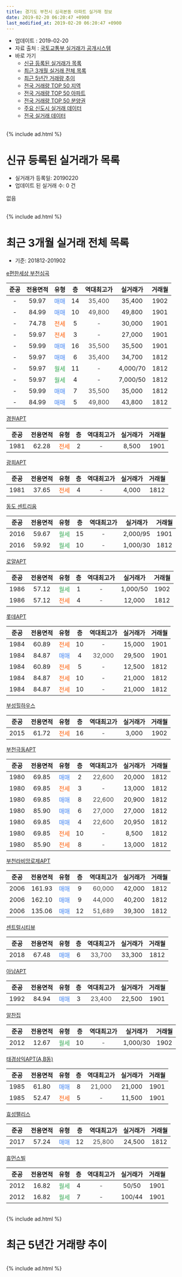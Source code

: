 ```yaml
---
title: 경기도 부천시 심곡본동 아파트 실거래 정보
date: 2019-02-20 06:20:47 +0900
last_modified_at: 2019-02-20 06:20:47 +0900
---
```


* 업데이트 : 2019-02-20
* 자료 출처 : [국토교통부 실거래가 공개시스템](http://rt.molit.go.kr)
* 바로 가기
    * [신규 등록된 실거래가 목록](#신규-등록된-실거래가-목록)
    * [최근 3개월 실거래 전체 목록](#최근-3개월-실거래-전체-목록)
    * [최근 5년간 거래량 추이](#최근-5년간-거래량-추이)
    * [전국 거래량 TOP 50 지역](https://inasie.github.io/apt-trade-info/최근-3개월-전국에서-가장-거래가-많이-발생한-지역)
    * [전국 거래량 TOP 50 아파트](https://inasie.github.io/apt-trade-info/최근-3개월-전국에서-가장-거래가-많이-발생한-아파트)
    * [전국 거래량 TOP 50 분양권](https://inasie.github.io/apt-trade-info/최근-3개월-전국에서-가장-거래가-많이-발생한-분양권)
    * [주요 신도시 실거래 데이터](https://inasie.github.io/apt-trade-info/주요-신도시)
    * [전국 실거래 데이터](https://inasie.github.io/apt-trade-info/전국)
<br>
{% include ad.html %}
<br>

# 신규 등록된 실거래가 목록
* 실거래가 등록일: 20190220
* 업데이트 된 실거래 수: 0 건

없음

<br>
{% include ad.html %}
<br>

# 최근 3개월 실거래 전체 목록
* 기준: 201812-201902


[e편한세상 부천심곡](https://search.naver.com/search.naver?query=%EA%B2%BD%EA%B8%B0%EB%8F%84+%EB%B6%80%EC%B2%9C%EC%8B%9C+%EC%8B%AC%EA%B3%A1%EB%B3%B8%EB%8F%99+e%ED%8E%B8%ED%95%9C%EC%84%B8%EC%83%81+%EB%B6%80%EC%B2%9C%EC%8B%AC%EA%B3%A1)

|준공|전용면적|유형|층|역대최고가|실거래가|거래월|
|:---:|:---:|:---:|:---:|:---:|:---:|:---:|
|-|59.97|<span style="color:#4285f3">매매</span>|14|<span style="color:#444444">35,400</span>|35,400|1902|
|-|84.99|<span style="color:#4285f3">매매</span>|10|<span style="color:#444444">49,800</span>|49,800|1901|
|-|74.78|<span style="color:#ff5a00">전세</span>|5|<span style="color:#444444">-</span>|30,000|1901|
|-|59.97|<span style="color:#ff5a00">전세</span>|3|<span style="color:#444444">-</span>|27,000|1901|
|-|59.99|<span style="color:#4285f3">매매</span>|16|<span style="color:#444444">35,500</span>|35,500|1901|
|-|59.97|<span style="color:#4285f3">매매</span>|6|<span style="color:#444444">35,400</span>|34,700|1812|
|-|59.97|<span style="color:#34a853">월세</span>|11|<span style="color:#444444">-</span>|4,000/70|1812|
|-|59.97|<span style="color:#34a853">월세</span>|4|<span style="color:#444444">-</span>|7,000/50|1812|
|-|59.99|<span style="color:#4285f3">매매</span>|7|<span style="color:#444444">35,500</span>|35,000|1812|
|-|84.99|<span style="color:#4285f3">매매</span>|5|<span style="color:#444444">49,800</span>|43,800|1812|

[경원APT](https://search.naver.com/search.naver?query=%EA%B2%BD%EA%B8%B0%EB%8F%84+%EB%B6%80%EC%B2%9C%EC%8B%9C+%EC%8B%AC%EA%B3%A1%EB%B3%B8%EB%8F%99+%EA%B2%BD%EC%9B%90APT)

|준공|전용면적|유형|층|역대최고가|실거래가|거래월|
|:---:|:---:|:---:|:---:|:---:|:---:|:---:|
|1981|62.28|<span style="color:#ff5a00">전세</span>|2|<span style="color:#444444">-</span>|8,500|1901|

[광희APT](https://search.naver.com/search.naver?query=%EA%B2%BD%EA%B8%B0%EB%8F%84+%EB%B6%80%EC%B2%9C%EC%8B%9C+%EC%8B%AC%EA%B3%A1%EB%B3%B8%EB%8F%99+%EA%B4%91%ED%9D%ACAPT)

|준공|전용면적|유형|층|역대최고가|실거래가|거래월|
|:---:|:---:|:---:|:---:|:---:|:---:|:---:|
|1981|37.65|<span style="color:#ff5a00">전세</span>|4|<span style="color:#444444">-</span>|4,000|1812|

[동도 센트리움](https://search.naver.com/search.naver?query=%EA%B2%BD%EA%B8%B0%EB%8F%84+%EB%B6%80%EC%B2%9C%EC%8B%9C+%EC%8B%AC%EA%B3%A1%EB%B3%B8%EB%8F%99+%EB%8F%99%EB%8F%84+%EC%84%BC%ED%8A%B8%EB%A6%AC%EC%9B%80)

|준공|전용면적|유형|층|역대최고가|실거래가|거래월|
|:---:|:---:|:---:|:---:|:---:|:---:|:---:|
|2016|59.67|<span style="color:#34a853">월세</span>|15|<span style="color:#444444">-</span>|2,000/95|1901|
|2016|59.92|<span style="color:#34a853">월세</span>|10|<span style="color:#444444">-</span>|1,000/30|1812|

[로얄APT](https://search.naver.com/search.naver?query=%EA%B2%BD%EA%B8%B0%EB%8F%84+%EB%B6%80%EC%B2%9C%EC%8B%9C+%EC%8B%AC%EA%B3%A1%EB%B3%B8%EB%8F%99+%EB%A1%9C%EC%96%84APT)

|준공|전용면적|유형|층|역대최고가|실거래가|거래월|
|:---:|:---:|:---:|:---:|:---:|:---:|:---:|
|1986|57.12|<span style="color:#34a853">월세</span>|1|<span style="color:#444444">-</span>|1,000/50|1902|
|1986|57.12|<span style="color:#ff5a00">전세</span>|4|<span style="color:#444444">-</span>|12,000|1812|

[롯데APT](https://search.naver.com/search.naver?query=%EA%B2%BD%EA%B8%B0%EB%8F%84+%EB%B6%80%EC%B2%9C%EC%8B%9C+%EC%8B%AC%EA%B3%A1%EB%B3%B8%EB%8F%99+%EB%A1%AF%EB%8D%B0APT)

|준공|전용면적|유형|층|역대최고가|실거래가|거래월|
|:---:|:---:|:---:|:---:|:---:|:---:|:---:|
|1984|60.89|<span style="color:#ff5a00">전세</span>|10|<span style="color:#444444">-</span>|15,000|1901|
|1984|84.87|<span style="color:#4285f3">매매</span>|4|<span style="color:#444444">32,000</span>|29,500|1901|
|1984|60.89|<span style="color:#ff5a00">전세</span>|5|<span style="color:#444444">-</span>|12,500|1812|
|1984|84.87|<span style="color:#ff5a00">전세</span>|10|<span style="color:#444444">-</span>|21,000|1812|
|1984|84.87|<span style="color:#ff5a00">전세</span>|10|<span style="color:#444444">-</span>|21,000|1812|

[부성힐하우스](https://search.naver.com/search.naver?query=%EA%B2%BD%EA%B8%B0%EB%8F%84+%EB%B6%80%EC%B2%9C%EC%8B%9C+%EC%8B%AC%EA%B3%A1%EB%B3%B8%EB%8F%99+%EB%B6%80%EC%84%B1%ED%9E%90%ED%95%98%EC%9A%B0%EC%8A%A4)

|준공|전용면적|유형|층|역대최고가|실거래가|거래월|
|:---:|:---:|:---:|:---:|:---:|:---:|:---:|
|2015|61.72|<span style="color:#ff5a00">전세</span>|16|<span style="color:#444444">-</span>|3,000|1902|

[부천극동APT](https://search.naver.com/search.naver?query=%EA%B2%BD%EA%B8%B0%EB%8F%84+%EB%B6%80%EC%B2%9C%EC%8B%9C+%EC%8B%AC%EA%B3%A1%EB%B3%B8%EB%8F%99+%EB%B6%80%EC%B2%9C%EA%B7%B9%EB%8F%99APT)

|준공|전용면적|유형|층|역대최고가|실거래가|거래월|
|:---:|:---:|:---:|:---:|:---:|:---:|:---:|
|1980|69.85|<span style="color:#4285f3">매매</span>|2|<span style="color:#444444">22,600</span>|20,000|1812|
|1980|69.85|<span style="color:#ff5a00">전세</span>|3|<span style="color:#444444">-</span>|13,000|1812|
|1980|69.85|<span style="color:#4285f3">매매</span>|8|<span style="color:#444444">22,600</span>|20,900|1812|
|1980|85.90|<span style="color:#4285f3">매매</span>|6|<span style="color:#444444">27,000</span>|27,000|1812|
|1980|69.85|<span style="color:#4285f3">매매</span>|4|<span style="color:#444444">22,600</span>|20,950|1812|
|1980|69.85|<span style="color:#ff5a00">전세</span>|10|<span style="color:#444444">-</span>|8,500|1812|
|1980|85.90|<span style="color:#ff5a00">전세</span>|8|<span style="color:#444444">-</span>|13,000|1812|

[부천라비앙로제APT](https://search.naver.com/search.naver?query=%EA%B2%BD%EA%B8%B0%EB%8F%84+%EB%B6%80%EC%B2%9C%EC%8B%9C+%EC%8B%AC%EA%B3%A1%EB%B3%B8%EB%8F%99+%EB%B6%80%EC%B2%9C%EB%9D%BC%EB%B9%84%EC%95%99%EB%A1%9C%EC%A0%9CAPT)

|준공|전용면적|유형|층|역대최고가|실거래가|거래월|
|:---:|:---:|:---:|:---:|:---:|:---:|:---:|
|2006|161.93|<span style="color:#4285f3">매매</span>|9|<span style="color:#444444">60,000</span>|42,000|1812|
|2006|162.10|<span style="color:#4285f3">매매</span>|9|<span style="color:#444444">44,000</span>|40,200|1812|
|2006|135.06|<span style="color:#4285f3">매매</span>|12|<span style="color:#444444">51,689</span>|39,300|1812|

[센트럴시티뷰](https://search.naver.com/search.naver?query=%EA%B2%BD%EA%B8%B0%EB%8F%84+%EB%B6%80%EC%B2%9C%EC%8B%9C+%EC%8B%AC%EA%B3%A1%EB%B3%B8%EB%8F%99+%EC%84%BC%ED%8A%B8%EB%9F%B4%EC%8B%9C%ED%8B%B0%EB%B7%B0)

|준공|전용면적|유형|층|역대최고가|실거래가|거래월|
|:---:|:---:|:---:|:---:|:---:|:---:|:---:|
|2018|67.48|<span style="color:#4285f3">매매</span>|6|<span style="color:#444444">33,700</span>|33,300|1812|

[아남APT](https://search.naver.com/search.naver?query=%EA%B2%BD%EA%B8%B0%EB%8F%84+%EB%B6%80%EC%B2%9C%EC%8B%9C+%EC%8B%AC%EA%B3%A1%EB%B3%B8%EB%8F%99+%EC%95%84%EB%82%A8APT)

|준공|전용면적|유형|층|역대최고가|실거래가|거래월|
|:---:|:---:|:---:|:---:|:---:|:---:|:---:|
|1992|84.94|<span style="color:#4285f3">매매</span>|3|<span style="color:#444444">23,400</span>|22,500|1901|

[알찬집](https://search.naver.com/search.naver?query=%EA%B2%BD%EA%B8%B0%EB%8F%84+%EB%B6%80%EC%B2%9C%EC%8B%9C+%EC%8B%AC%EA%B3%A1%EB%B3%B8%EB%8F%99+%EC%95%8C%EC%B0%AC%EC%A7%91)

|준공|전용면적|유형|층|역대최고가|실거래가|거래월|
|:---:|:---:|:---:|:---:|:---:|:---:|:---:|
|2012|12.67|<span style="color:#34a853">월세</span>|10|<span style="color:#444444">-</span>|1,000/30|1902|

[태경삼익APT(A,B동)](https://search.naver.com/search.naver?query=%EA%B2%BD%EA%B8%B0%EB%8F%84+%EB%B6%80%EC%B2%9C%EC%8B%9C+%EC%8B%AC%EA%B3%A1%EB%B3%B8%EB%8F%99+%ED%83%9C%EA%B2%BD%EC%82%BC%EC%9D%B5APT%28A%2CB%EB%8F%99%29)

|준공|전용면적|유형|층|역대최고가|실거래가|거래월|
|:---:|:---:|:---:|:---:|:---:|:---:|:---:|
|1985|61.80|<span style="color:#4285f3">매매</span>|8|<span style="color:#444444">21,000</span>|21,000|1901|
|1985|52.47|<span style="color:#ff5a00">전세</span>|5|<span style="color:#444444">-</span>|11,500|1901|

[효성팰리스](https://search.naver.com/search.naver?query=%EA%B2%BD%EA%B8%B0%EB%8F%84+%EB%B6%80%EC%B2%9C%EC%8B%9C+%EC%8B%AC%EA%B3%A1%EB%B3%B8%EB%8F%99+%ED%9A%A8%EC%84%B1%ED%8C%B0%EB%A6%AC%EC%8A%A4)

|준공|전용면적|유형|층|역대최고가|실거래가|거래월|
|:---:|:---:|:---:|:---:|:---:|:---:|:---:|
|2017|57.24|<span style="color:#4285f3">매매</span>|12|<span style="color:#444444">25,800</span>|24,500|1812|

[휴먼스빌](https://search.naver.com/search.naver?query=%EA%B2%BD%EA%B8%B0%EB%8F%84+%EB%B6%80%EC%B2%9C%EC%8B%9C+%EC%8B%AC%EA%B3%A1%EB%B3%B8%EB%8F%99+%ED%9C%B4%EB%A8%BC%EC%8A%A4%EB%B9%8C)

|준공|전용면적|유형|층|역대최고가|실거래가|거래월|
|:---:|:---:|:---:|:---:|:---:|:---:|:---:|
|2012|16.82|<span style="color:#34a853">월세</span>|4|<span style="color:#444444">-</span>|50/50|1901|
|2012|16.82|<span style="color:#34a853">월세</span>|7|<span style="color:#444444">-</span>|100/44|1901|


<br>
{% include ad.html %}
<br>

# 최근 5년간 거래량 추이


<div style="width:100%;">
    <canvas id="deal_progress" height="200"></canvas>
</div>

<script>
new Chart(document.getElementById("deal_progress"), {
    type: 'line',
    data: {
        labels: ['201402','201403','201404','201405','201406','201407','201408','201409','201410','201411','201412','201501','201502','201503','201504','201505','201506','201507','201508','201509','201510','201511','201512','201601','201602','201603','201604','201605','201606','201607','201608','201609','201610','201611','201612','201701','201702','201703','201704','201705','201706','201707','201708','201709','201710','201711','201712','201801','201802','201803','201804','201805','201806','201807','201808','201809','201810','201811','201812','201901','201902'],
        datasets: [{
            label: '매매',
            pointRadius: 1,
            data: [13, 5, 11, 19, 10, 11, 14, 10, 12, 8, 3, 11, 14, 29, 22, 17, 14, 22, 13, 11, 19, 20, 18, 10, 13, 18, 7, 19, 16, 16, 19, 14, 13, 11, 15, 7, 11, 21, 11, 18, 17, 9, 17, 19, 11, 8, 4, 9, 12, 12, 6, 13, 9, 19, 30, 17, 13, 5, 12, 5, 1],
            borderColor: "rgba(255, 201, 14, 1)",
            backgroundColor: "rgba(255, 201, 14, 0.5)",
            fill: false,
            lineTension: 0
        },{
            label: '전월세',
            pointRadius: 1,
            data: [16, 15, 13, 11, 14, 16, 11, 22, 15, 11, 6, 17, 10, 14, 17, 17, 13, 9, 6, 14, 11, 8, 4, 11, 8, 20, 12, 10, 18, 18, 6, 12, 19, 7, 4, 6, 11, 14, 8, 16, 12, 11, 8, 10, 6, 8, 3, 10, 8, 18, 13, 15, 21, 13, 12, 14, 14, 10, 11, 8, 3],
            borderColor: "rgba(0, 141, 185, 1)",
            backgroundColor: "rgba(0, 141, 185, 0.5)",
            fill: false,
            lineTension: 0
        }
        ]
    },
    options: {
        responsive: true,
        title: {
            display: false
        },
        tooltips: {
            mode: 'index',
            intersect: false
        },
        hover: {
            mode: 'nearest',
            intersect: true
        },
        scales: {
            xAxes: [{
                display: true,
                scaleLabel: {
                    display: true,
                    labelString: '년/월'
                }
            }],
            yAxes: [{
                display: true,
                ticks: {
                    suggestedMin: 0,
                },
                scaleLabel: {
                    display: true,
                    labelString: '실거래 수'
                }
            }]
        }
    }
});

</script>


<br>
{% include ad.html %}
<br>

